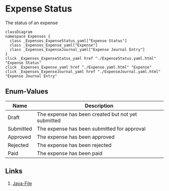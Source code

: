 # Expense Status
The status of an expense
```mermaid
classDiagram
namespace Expenses {
  class _Expenses_ExpenseStatus_yaml["Expense Status"]
  class _Expenses_Expense_yaml["Expense"]
  class _Expenses_ExpenseJournal_yaml["Expense Journal Entry"]
}
click _Expenses_ExpenseStatus_yaml href "./ExpenseStatus.yaml.html" "Expense Status"
click _Expenses_Expense_yaml href "./Expense.yaml.html" "Expense"
click _Expenses_ExpenseJournal_yaml href "./ExpenseJournal.yaml.html" "Expense Journal Entry"
```



## Enum-Values
| Name | Description |
|------|-------------|
| Draft | The expense has been created but not yet submitted |
| Submitted | The expense has been submitted for approval |
| Approved | The expense has been approved |
| Rejected | The expense has been rejected |
| Paid | The expense has been paid |



## Links
1. [Java-File](./java/ExpenseStatus.java)
